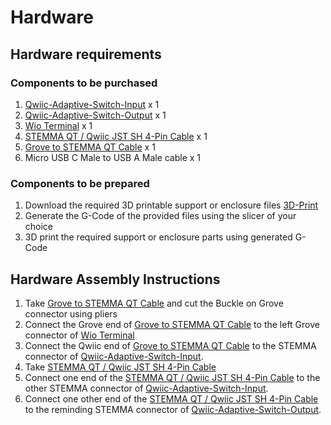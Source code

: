 # Hardware

## Hardware requirements  

### Components to be purchased

  1. [Qwiic-Adaptive-Switch-Input](https://github.com/milador/Qwiic-Adaptive-Switch) x 1
  2. [Qwiic-Adaptive-Switch-Output](https://github.com/milador/Qwiic-Adaptive-Switch) x 1
  3. [Wio Terminal](https://www.seeedstudio.com/Wio-Terminal-p-4509.html) x 1
  4. [STEMMA QT / Qwiic JST SH 4-Pin Cable](https://www.adafruit.com/product/4399) x 1
  5. [Grove to STEMMA QT Cable](https://www.adafruit.com/product/4528) x 1  
  6. Micro USB C Male to USB A Male cable x 1
  
### Components to be prepared

  1. Download the required 3D printable support or enclosure files [3D-Print](./3D-Print/)
  2. Generate the G-Code of the provided files using the slicer of your choice
  3. 3D print the required support or enclosure parts using generated G-Code



## Hardware Assembly Instructions

  1. Take [Grove to STEMMA QT Cable](https://www.adafruit.com/product/4528) and cut the Buckle on Grove connector using pliers
  2. Connect the Grove end of [Grove to STEMMA QT Cable](https://www.adafruit.com/product/4528) to the left Grove connector of [Wio Terminal](https://www.seeedstudio.com/Wio-Terminal-p-4509.html)
  3. Connect the Qwiic end of [Grove to STEMMA QT Cable](https://www.adafruit.com/product/4528) to the STEMMA connector of [Qwiic-Adaptive-Switch-Input](https://github.com/milador/Qwiic-Adaptive-Switch).
  4. Take [STEMMA QT / Qwiic JST SH 4-Pin Cable](https://www.adafruit.com/product/4399)
  5. Connect one end of the [STEMMA QT / Qwiic JST SH 4-Pin Cable](https://www.adafruit.com/product/4399) to the other STEMMA connector of [Qwiic-Adaptive-Switch-Input](https://github.com/milador/Qwiic-Adaptive-Switch).
  6. Connect one other end of the [STEMMA QT / Qwiic JST SH 4-Pin Cable](https://www.adafruit.com/product/4399) to the reminding STEMMA connector of [Qwiic-Adaptive-Switch-Output](https://github.com/milador/Qwiic-Adaptive-Switch).